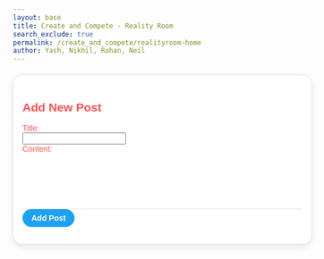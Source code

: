 ```yaml
---
layout: base
title: Create and Compete - Reality Room
search_exclude: true
permalink: /create_and_compete/realityroom-home
author: Yash, Nikhil, Rohan, Neil
---
```



<div class="form-container">
    <h2>Add New Post</h2>
    <form id="postForm">
        <label for="title" class="label">Title:</label> <br>
        <input type="text" id="title" name="title" required> <br>
        <label for="content" class="label">Content:</label>
        <textarea id="content" name="content" required></textarea>
        <button type="submit">Add Post</button>
    </form>
</div>

<div id="posts"></div>

<style>
    #posts {
        display: inline-grid;
    }
    .card {
        width: 300px;
        padding: 20px;
        background-color: white;
        box-shadow: 0 4px 8px rgba(0, 0, 0, 0.1);
        border-radius: 8px;
        text-align: center;
    }

    .card-title {
        font-size: 1.5em;
        margin: 0;
        color: #333;
    }

    .card-description {
        color: #666;
        font-size: 1em;
        margin-top: 10px;
    }

    .delete-button {
        background-color: #ff4d4d;
        color: white;
        border: none;
        padding: 8px 16px;
        border-radius: 4px;
        cursor: pointer;
        font-size: 0.9em;
        margin-top: 15px;
        transition: background-color 0.3s ease;
    }

    .delete-button:hover {
        background-color: #ff1a1a;
    }
</style>

<style>
.form-container {
    width: 500px;
    margin: 20px auto;
    padding: 16px;
    border: 1px solid #e1e8ed;
    border-radius: 16px;
    background-color: #ffffff;
    box-shadow: 0 4px 12px rgba(0, 0, 0, 0.1);
    font-family: Arial, sans-serif;
}

#content {
    width: 100%;
    border: none;
    outline: none;
    resize: none;
    font-size: 16px;
    padding: 12px;
    color: #14171a;
    border-bottom: 1px solid #e1e8ed;
    box-sizing: border-box;
    height: 100px;
}

.form-footer {
    display: flex;
    justify-content: flex-end;
    padding-top: 12px;
}

button[type="submit"] {
    background-color: #1da1f2;
    color: #ffffff;
    border: none;
    border-radius: 20px;
    padding: 8px 16px;
    font-size: 14px;
    font-weight: bold;
    cursor: pointer;
    transition: background-color 0.2s ease;
}

button[type="submit"]:hover {
    background-color: #1a91da;
}

h2 {
    color: #ff4d4d !important;
}

.label {
    color: #ff4d4d !important;
}
</style>

<script type="module">
    import { pythonURI, fetchOptions } from '../assets/js/api/config.js';
    const container = document.getElementById("posts");

    async function fetchPosts() {
        try {
            const response = await fetch(`${pythonURI}/api/post`, fetchOptions);
            if (!response.ok) {
                throw new Error('Failed to fetch groups: ' + response.statusText);
            }
            const posts = await response.json();
            container.innerHTML = "";

            posts.forEach(post => {
                console.log("Id:", post.id);
                console.log("Title:", post.title);
                console.log("User:", post.user_name);
                console.log("Content:", post.content);
                console.log("Group:", post.group_name);

                const card = document.createElement("div");
                card.classList.add("card");

                const title = document.createElement("h3");
                title.classList.add("card-title");
                title.textContent = post.title;

                const description = document.createElement("p");
                description.classList.add("card-description");
                description.textContent = post.content;

                const deleteButton = document.createElement("button");
                deleteButton.classList.add("delete-button");
                deleteButton.textContent = "Delete";

                card.appendChild(title);
                card.appendChild(description);
                card.appendChild(deleteButton);

                container.appendChild(card);
            });
        } catch (error) {
            console.error('Error fetching groups:', error);
        }
    }

    document.getElementById('postForm').addEventListener('submit', async function(event) {
        // Prevent default from submission
        event.preventDefault();

        // Extract data from form
        const title = document.getElementById('title').value;
        const content = document.getElementById('content').value;
        const group_id = 4;

        // Create API payload
        const postData = {
            title: title,
            content: content,
            group_id: group_id
        };

        try {
            const response = await fetch(`${pythonURI}/api/post`, {
                ...fetchOptions,
                method: 'POST',
                headers: {
                    'Content-Type': 'application/json'
                },
                body: JSON.stringify(postData)
            });

            if (!response.ok) {
                throw new Error('Failed to add post: ' + response.statusText);
            }

            // Successful post
            const result = await response.json();
            fetchPosts();
            document.getElementById('postForm').reset();
        } catch (error) {
            console.error('Error adding post:', error);
            alert('Error adding post: ' + error.message);
        }
    });


    // function deletePost(formID) {
    //     event.preventDefault();

    //     // Create API payload
    //     const deleteData = {
    //         id: formID,
    //     };

    //     try {
    //         const response = await fetch(`${pythonURI}/api/post`, {
    //             ...fetchOptions,
    //             method: 'DELETE',
    //             headers: {
    //                 'Content-Type': 'application/json'
    //             },
    //             body: JSON.stringify(postData)
    //         });

    //         if (!response.ok) {
    //             throw new Error('Failed to delete post: ' + response.statusText);
    //         }
    //     } catch (error) {
    //         console.error('Error deleting post:', error);
    //         alert('Error deleting post: ' + error.message);
    //     }
    // }

    fetchPosts();
</script>